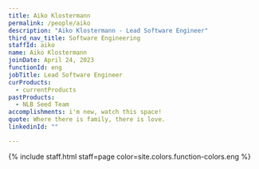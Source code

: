 ```yaml
---
title: Aiko Klostermann
permalink: /people/aiko
description: "Aiko Klostermann - Lead Software Engineer"
third_nav_title: Software Engineering
staffId: aiko
name: Aiko Klostermann
joinDate: April 24, 2023
functionId: eng
jobTitle: Lead Software Engineer
curProducts:
  - currentProducts
pastProducts:
  - NLB Seed Team
accomplishments: i'm new, watch this space!
quote: Where there is family, there is love.
linkedinId: ""

---
```


{% include staff.html staff=page color=site.colors.function-colors.eng %}
